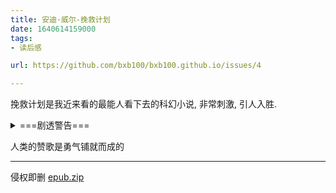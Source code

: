 ```yaml
---
title: 安迪·威尔-挽救计划
date: 1640614159000
tags:
- 读后感

url: https://github.com/bxb100/bxb100.github.io/issues/4

---
```

挽救计划是我近来看的最能人看下去的科幻小说, 非常刺激, 引人入胜.

<details>
<summary>===剧透警告===</summary>

---

一开始的从我是谁闪回记忆, 从侧面介绍了格雷斯性格, 以及整个事件的起因. 在宇宙的大环境下, 痛失队友, 失忆, 不禁让人思考这一行程到底是来做什么的. 这时候我以为他是一个牺牲小我的英雄, 这个和后面的填坑产生一波小高潮.

此后我们逐步了解到此行是为了解决噬星体危机, 这几章写的有点"无趣".

后面遇到波江星人基德无疑是一个高潮, 语言的对接, 拥有相同的使命, 逐渐发展的外星友情, 过程中解决危机做出的一些理性操作也很有趣.

最棒的是, 当我一直为格雷斯无私牺牲的精神感动的时候, 才发现他被迫参与任务, 之前的失忆也是注射药物导致的, 但是这也在后面为解救外星友人升华了内核. 也描述出了尽管他之前面对死亡是胆怯的, 但是当他真正去面对的时候, 又不会轻言放弃.

最后Vℓ章(波江星纪年), 当 53 岁的格雷斯知道自己完成了使命, 拯救了太阳, 回到波江座星的教室, 面对幼年波江座人说道

>“你们谁能告诉我光速是多少？”
>
>12个孩子举起了手爪。”

和前面几章侧面描写首尾呼应.

---

</details>


人类的赞歌是勇气铺就而成的


---

<a id='issuecomment-1001589004'></a>
侵权即删 [epub.zip](https://github.com/bxb100/blog/files/7780533/epub.zip)

